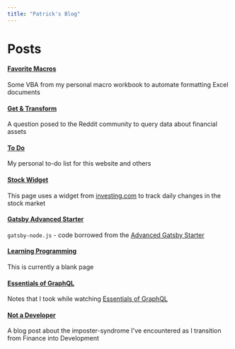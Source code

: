 ```yaml
---
title: "Patrick's Blog"
---
```


# Posts

#### [Favorite Macros](/pages/FavoriteMacros/)

Some VBA from my personal macro workbook to automate formatting Excel documents

#### [Get & Transform](/pages/Get&Transform/)

A question posed to the Reddit community to query data about financial assets

#### [To Do](/pages/Checklist/)

My personal to-do list for this website and others

#### [Stock Widget](/pages/FinanceWidgets/)

This page uses a widget from [investing.com](https://www.investing.com?utm_source=WMT&amp;utm_medium=referral&amp;utm_campaign=LEADING_STOCKS&amp;utm_content=Footer%20Link) to track daily changes in the stock market

#### [Gatsby Advanced Starter](/pages/Gatsby-Advanced/)

`gatsby-node.js` - code borrowed from the [Advanced Gatsby Starter](https://raw.githubusercontent.com/Vagr9K/gatsby-advanced-starter/master/gatsby-node.js)

#### [Learning Programming](/pages/LearnProgramming/)

This is currently a blank page

#### [Essentials of GraphQL](/pages/LyndaGQL/)

Notes that I took while watching [Essentials of GraphQL](https://www.linkedin.com/learning/graphql-essential-training/data-persistence-with-sql)

#### [Not a Developer](/pages/NotADeveloper/)

A blog post about the imposter-syndrome I've encountered as I transition from Finance into Development
